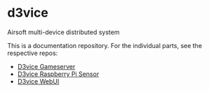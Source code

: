 # d3vice
Airsoft multi-device distributed system

This is a documentation repository. For the individual parts, see the respective repos:

* [D3vice Gameserver][0]
* [D3vice Raspberry Pi Sensor][1]
* [D3vice WebUI][2]





[0]:https://github.com/doomsquadairsoft/d3vice-gameserver
[1]:https://github.com/doomsquadairsoft/d3vice-rpi-sensor
[2]:https://github.com/doomsquadairsoft/d3vice-client
